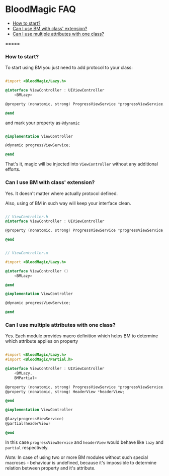 BloodMagic FAQ
=====

 - [How to start?](https://github.com/railsware/BloodMagic/blob/master/FAQ.md#how-to-start)
 - [Can I use BM with class' extension?](https://github.com/railsware/BloodMagic/blob/master/FAQ.md#can-i-use-bm-with-class-extension)
 - [Can I use multiple attributes with one class?](https://github.com/railsware/BloodMagic/blob/master/FAQ.md#can-i-use-multiple-attributes-with-one-class)

=====

### How to start?

To start using BM you just need to add protocol to your class:

```objectivec

#import <BloodMagic/Lazy.h>

@interface ViewController : UIViewController
    <BMLazy>

@property (nonatomic, strong) ProgressViewService *progressViewService;

@end

```

and mark your property as `@dynamic`

```objectivec

@implementation ViewController

@dynamic progressViewService;

@end

```

That's it, magic will be injected into `ViewController` without any additional efforts.


### Can I use BM with class' extension?

Yes. It doesn't matter where actually protocol defined.

Also, using of BM in such way will keep your interface clean.

```objectivec

// ViewController.h
@interface ViewController : UIViewController

@property (nonatomic, strong) ProgressViewService *progressViewService;

@end

```

```objectivec

// ViewController.m

#import <BloodMagic/Lazy.h>

@interface ViewController ()
    <BMLazy>

@end

@implementation ViewController

@dynamic progressViewService;

@end

```

### Can I use multiple attributes with one class?

Yes. Each module provides macro definition which helps BM to determine which attribute applies on property

```objectivec

#import <BloodMagic/Lazy.h>
#import <BloodMagic/Partial.h>

@interface ViewController : UIViewController
    <BMLazy,
    BMPartial>

@property (nonatomic, strong) ProgressViewService *progressViewService;
@property (nonatomic, strong) HeaderView *headerView;

@end

@implementation ViewController

@lazy(progressViewService)
@partial(headerView)

@end

```

In this case `progressViewService` and `headerView` would behave like `lazy` and `partial` respectively.

_Note:_ In case of using two or more BM modules without such special macroses - behaviour is undefined, because it's impossible to determine relation between property and it's attribute.


